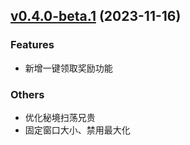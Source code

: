 ## [v0.4.0-beta.1](https://github.com/pcdd-group/LangrisserHelper/releases/tag/v0.4.0-beta.1) (2023-11-16)

### Features

* 新增一键领取奖励功能

### Others

* 优化秘境扫荡兄贵
* 固定窗口大小、禁用最大化